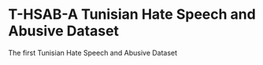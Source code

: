 # T-HSAB-A Tunisian Hate Speech and Abusive Dataset
 The first Tunisian Hate Speech and Abusive Dataset
